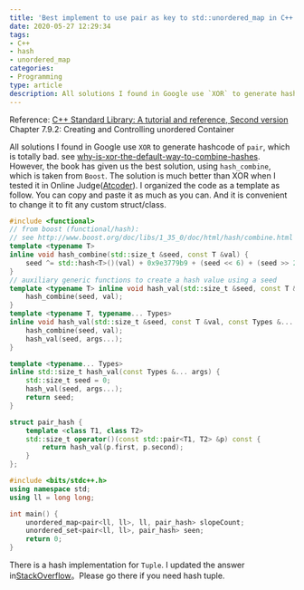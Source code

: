 ```yaml
---
title: 'Best implement to use pair as key to std::unordered_map in C++'
date: 2020-05-27 12:29:34
tags:
- C++
- hash
- unordered_map
categories:
- Programming
type: article
description: All solutions I found in Google use `XOR` to generate hashcode of `pair`, which is totally bad. However, the book has given us the best solution, using `hash_combine`, which is taken from `Boost`. The solution is much better than XOR when I tested it in Online JudgeAtcoder. I organized the code as a template as follow. You can copy and paste it as much as you can. And it is convenient to change it to fit any custom struct/class.
---
```


Reference: [C++ Standard Library: A tutorial and reference, Second version](https://www.mica.edu.vn/perso/Vu-Hai/EE3490/Ref/The%20C++Standard%20Library%20-%202nd%20Edition.pdf) Chapter 7.9.2: Creating and Controlling unordered Container

All solutions I found in Google use `XOR` to generate hashcode of `pair`, which is totally bad. see [why-is-xor-the-default-way-to-combine-hashes](https://stackoverflow.com/questions/5889238/why-is-xor-the-default-way-to-combine-hashes). However, the book has given us the best solution, using `hash_combine`, which is taken from `Boost`. The solution is much better than XOR when I tested it in Online Judge([Atcoder](https://atcoder.jp/contests/abc168/tasks/abc168_e)). I organized the code as a template as follow. You can copy and paste it as much as you can. And it is convenient to change it to fit any custom struct/class.

```cpp
#include <functional>
// from boost (functional/hash):
// see http://www.boost.org/doc/libs/1_35_0/doc/html/hash/combine.html template
template <typename T>
inline void hash_combine(std::size_t &seed, const T &val) {
    seed ^= std::hash<T>()(val) + 0x9e3779b9 + (seed << 6) + (seed >> 2);
}
// auxiliary generic functions to create a hash value using a seed
template <typename T> inline void hash_val(std::size_t &seed, const T &val) {
    hash_combine(seed, val);
}
template <typename T, typename... Types>
inline void hash_val(std::size_t &seed, const T &val, const Types &... args) {
    hash_combine(seed, val);
    hash_val(seed, args...);
}

template <typename... Types>
inline std::size_t hash_val(const Types &... args) {
    std::size_t seed = 0;
    hash_val(seed, args...);
    return seed;
}

struct pair_hash {
    template <class T1, class T2>
    std::size_t operator()(const std::pair<T1, T2> &p) const {
        return hash_val(p.first, p.second);
    }
};

#include <bits/stdc++.h>
using namespace std;
using ll = long long;

int main() {
    unordered_map<pair<ll, ll>, ll, pair_hash> slopeCount;
    unordered_set<pair<ll, ll>, pair_hash> seen;
    return 0;
}
```

There is a hash implementation for `Tuple`. I updated the answer in[StackOverflow](https://stackoverflow.com/a/62035742/6393787)。Please go there if you need hash tuple.